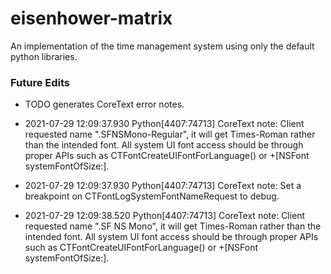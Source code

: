 eisenhower-matrix
=================

An implementation of the time management system using only the default python libraries.

### Future Edits
* TODO generates CoreText error notes.

* 2021-07-29 12:09:37.930 Python[4407:74713] CoreText note: Client requested name ".SFNSMono-Regular", it will get Times-Roman rather than the intended font. All system UI font access should be through proper APIs such as CTFontCreateUIFontForLanguage() or +[NSFont systemFontOfSize:].
* 2021-07-29 12:09:37.930 Python[4407:74713] CoreText note: Set a breakpoint on CTFontLogSystemFontNameRequest to debug.
* 2021-07-29 12:09:38.520 Python[4407:74713] CoreText note: Client requested name ".SF NS Mono", it will get Times-Roman rather than the intended font. All system UI font access should be through proper APIs such as CTFontCreateUIFontForLanguage() or +[NSFont systemFontOfSize:].
